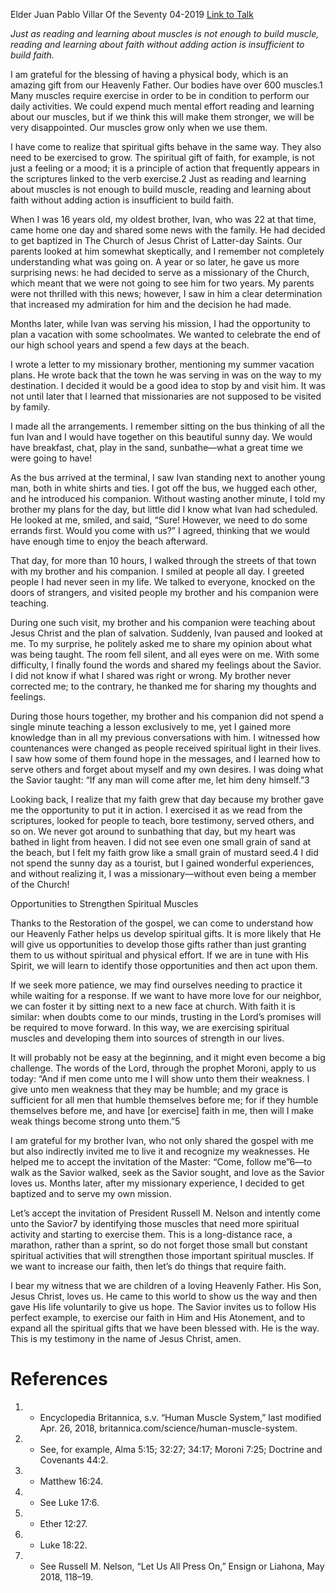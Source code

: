 Elder Juan Pablo Villar
Of the Seventy
04-2019
[Link to Talk](https://www.churchofjesuschrist.org/study/general-conference/2019/04/52villar?lang=eng)

_Just as reading and learning about muscles is not enough to build muscle, reading and learning about faith without adding action is insufficient to build faith._

I am grateful for the blessing of having a physical body, which is an amazing gift from our Heavenly Father. Our bodies have over 600 muscles.1 Many muscles require exercise in order to be in condition to perform our daily activities. We could expend much mental effort reading and learning about our muscles, but if we think this will make them stronger, we will be very disappointed. Our muscles grow only when we use them.

I have come to realize that spiritual gifts behave in the same way. They also need to be exercised to grow. The spiritual gift of faith, for example, is not just a feeling or a mood; it is a principle of action that frequently appears in the scriptures linked to the verb exercise.2 Just as reading and learning about muscles is not enough to build muscle, reading and learning about faith without adding action is insufficient to build faith.

When I was 16 years old, my oldest brother, Ivan, who was 22 at that time, came home one day and shared some news with the family. He had decided to get baptized in The Church of Jesus Christ of Latter-day Saints. Our parents looked at him somewhat skeptically, and I remember not completely understanding what was going on. A year or so later, he gave us more surprising news: he had decided to serve as a missionary of the Church, which meant that we were not going to see him for two years. My parents were not thrilled with this news; however, I saw in him a clear determination that increased my admiration for him and the decision he had made.

Months later, while Ivan was serving his mission, I had the opportunity to plan a vacation with some schoolmates. We wanted to celebrate the end of our high school years and spend a few days at the beach.

I wrote a letter to my missionary brother, mentioning my summer vacation plans. He wrote back that the town he was serving in was on the way to my destination. I decided it would be a good idea to stop by and visit him. It was not until later that I learned that missionaries are not supposed to be visited by family.

I made all the arrangements. I remember sitting on the bus thinking of all the fun Ivan and I would have together on this beautiful sunny day. We would have breakfast, chat, play in the sand, sunbathe—what a great time we were going to have!

As the bus arrived at the terminal, I saw Ivan standing next to another young man, both in white shirts and ties. I got off the bus, we hugged each other, and he introduced his companion. Without wasting another minute, I told my brother my plans for the day, but little did I know what Ivan had scheduled. He looked at me, smiled, and said, “Sure! However, we need to do some errands first. Would you come with us?” I agreed, thinking that we would have enough time to enjoy the beach afterward.

That day, for more than 10 hours, I walked through the streets of that town with my brother and his companion. I smiled at people all day. I greeted people I had never seen in my life. We talked to everyone, knocked on the doors of strangers, and visited people my brother and his companion were teaching.

During one such visit, my brother and his companion were teaching about Jesus Christ and the plan of salvation. Suddenly, Ivan paused and looked at me. To my surprise, he politely asked me to share my opinion about what was being taught. The room fell silent, and all eyes were on me. With some difficulty, I finally found the words and shared my feelings about the Savior. I did not know if what I shared was right or wrong. My brother never corrected me; to the contrary, he thanked me for sharing my thoughts and feelings.

During those hours together, my brother and his companion did not spend a single minute teaching a lesson exclusively to me, yet I gained more knowledge than in all my previous conversations with him. I witnessed how countenances were changed as people received spiritual light in their lives. I saw how some of them found hope in the messages, and I learned how to serve others and forget about myself and my own desires. I was doing what the Savior taught: “If any man will come after me, let him deny himself.”3

Looking back, I realize that my faith grew that day because my brother gave me the opportunity to put it in action. I exercised it as we read from the scriptures, looked for people to teach, bore testimony, served others, and so on. We never got around to sunbathing that day, but my heart was bathed in light from heaven. I did not see even one small grain of sand at the beach, but I felt my faith grow like a small grain of mustard seed.4 I did not spend the sunny day as a tourist, but I gained wonderful experiences, and without realizing it, I was a missionary—without even being a member of the Church!





Opportunities to Strengthen Spiritual Muscles



Thanks to the Restoration of the gospel, we can come to understand how our Heavenly Father helps us develop spiritual gifts. It is more likely that He will give us opportunities to develop those gifts rather than just granting them to us without spiritual and physical effort. If we are in tune with His Spirit, we will learn to identify those opportunities and then act upon them.

If we seek more patience, we may find ourselves needing to practice it while waiting for a response. If we want to have more love for our neighbor, we can foster it by sitting next to a new face at church. With faith it is similar: when doubts come to our minds, trusting in the Lord’s promises will be required to move forward. In this way, we are exercising spiritual muscles and developing them into sources of strength in our lives.

It will probably not be easy at the beginning, and it might even become a big challenge. The words of the Lord, through the prophet Moroni, apply to us today: “And if men come unto me I will show unto them their weakness. I give unto men weakness that they may be humble; and my grace is sufficient for all men that humble themselves before me; for if they humble themselves before me, and have [or exercise] faith in me, then will I make weak things become strong unto them.”5

I am grateful for my brother Ivan, who not only shared the gospel with me but also indirectly invited me to live it and recognize my weaknesses. He helped me to accept the invitation of the Master: “Come, follow me”6—to walk as the Savior walked, seek as the Savior sought, and love as the Savior loves us. Months later, after my missionary experience, I decided to get baptized and to serve my own mission.

Let’s accept the invitation of President Russell M. Nelson and intently come unto the Savior7 by identifying those muscles that need more spiritual activity and starting to exercise them. This is a long-distance race, a marathon, rather than a sprint, so do not forget those small but constant spiritual activities that will strengthen those important spiritual muscles. If we want to increase our faith, then let’s do things that require faith.

I bear my witness that we are children of a loving Heavenly Father. His Son, Jesus Christ, loves us. He came to this world to show us the way and then gave His life voluntarily to give us hope. The Savior invites us to follow His perfect example, to exercise our faith in Him and His Atonement, and to expand all the spiritual gifts that we have been blessed with. He is the way. This is my testimony in the name of Jesus Christ, amen.

# References
1. - Encyclopedia Britannica, s.v. “Human Muscle System,” last modified Apr. 26, 2018, britannica.com/science/human-muscle-system.
2. - See, for example, Alma 5:15; 32:27; 34:17; Moroni 7:25; Doctrine and Covenants 44:2.
3. - Matthew 16:24.
4. - See Luke 17:6.
5. - Ether 12:27.
6. - Luke 18:22.
7. - See Russell M. Nelson, “Let Us All Press On,” Ensign or Liahona, May 2018, 118–19.